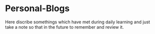 # Personal-Blogs
Here discribe somethings which have met during daily learning and just take a note so that in the future to remember and review it.
